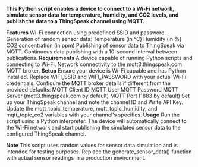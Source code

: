 **This Python script enables a device to connect to a Wi-Fi network, simulate sensor data for temperature, humidity, and CO2 levels, and publish the data to a ThingSpeak channel using MQTT.**

**Features**
Wi-Fi connection using predefined SSID and password.
Generation of random sensor data:
Temperature (in °C)
Humidity (in %)
CO2 concentration (in ppm)
Publishing of sensor data to ThingSpeak via MQTT.
Continuous data publishing with a 10-second interval between publications.
**Requirements**
A device capable of running Python scripts and connecting to Wi-Fi.
Network connectivity to the mqtt3.thingspeak.com MQTT broker.
**Setup**
Ensure your device is Wi-Fi capable and has Python installed.
Replace WIFI_SSID and WIFI_PASSWORD with your actual Wi-Fi credentials.
Configure the MQTT broker details if different from the provided defaults:
MQTT Client ID
MQTT User
MQTT Password
MQTT Server (mqtt3.thingspeak.com by default)
MQTT Port (1883 by default)
Set up your ThingSpeak channel and note the channel ID and Write API Key. Update the mqtt_topic_temperature, mqtt_topic_humidity, and mqtt_topic_co2 variables with your channel's specifics.
**Usage**
Run the script using a Python interpreter. The device will automatically connect to the Wi-Fi network and start publishing the simulated sensor data to the configured ThingSpeak channel.

**Note**
This script uses random values for sensor data simulation and is intended for testing purposes. Replace the generate_sensor_data() function with actual sensor readings in a production environment.
